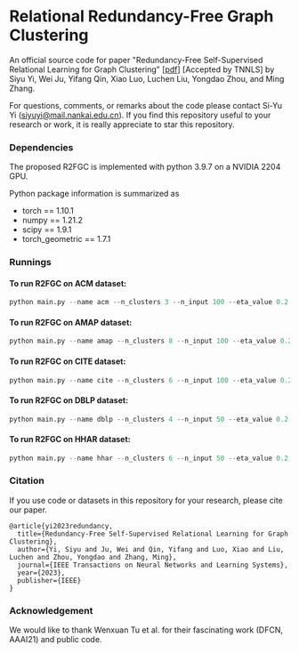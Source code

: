 # Relational Redundancy-Free Graph Clustering


An official source code for paper "Redundancy-Free Self-Supervised Relational Learning for Graph Clustering" [[pdf]](https://arxiv.org/pdf/2309.04694.pdf) [Accepted by TNNLS] 
by Siyu Yi, Wei Ju, Yifang Qin, Xiao Luo, Luchen Liu, Yongdao Zhou, and Ming Zhang.

For questions, comments, or remarks about the code please contact Si-Yu Yi (siyuyi@mail.nankai.edu.cn). If you find this repository useful to your research or work, it is really appreciate to star this repository.


### Dependencies

The proposed R2FGC is implemented with python 3.9.7 on a NVIDIA 2204 GPU. 

Python package information is summarized as

- torch == 1.10.1
- numpy == 1.21.2
- scipy == 1.9.1
- torch_geometric == 1.7.1



### Runnings

#### To run R2FGC on ACM dataset: 
```python
python main.py --name acm --n_clusters 3 --n_input 100 --eta_value 0.2 --kappa_value 10 --epsilon_value 5e3 --lr 5e-5 --sample 256 --topk 8 --epochs 600
```

#### To run R2FGC on AMAP dataset: 
```python
python main.py --name amap --n_clusters 8 --n_input 100 --eta_value 0.2 --kappa_value 10 --epsilon_value 5e3 --lr 1e-3 --sample 256 --topk 8 --epochs 300
```

#### To run R2FGC on CITE dataset: 
```python
python main.py --name cite --n_clusters 6 --n_input 100 --eta_value 0.2 --kappa_value 10 --epsilon_value 5e3 --lr 1e-3 --sample 256 --topk 6 --epochs 600
```

#### To run R2FGC on DBLP dataset: 
```python
python main.py --name dblp --n_clusters 4 --n_input 50 --eta_value 0.2 --kappa_value 10 --epsilon_value 5e3 --lr 1e-4 --sample 256 --topk 128 --epochs 300
```

#### To run R2FGC on HHAR dataset: 
```python
python main.py --name hhar --n_clusters 6 --n_input 50 --eta_value 0.2 --kappa_value 10 --epsilon_value 5e3 --lr 1e-3 --sample 256 --topk 8 --epochs 300
```



### Citation

If you use code or datasets in this repository for your research, please cite our paper.

```
@article{yi2023redundancy,
  title={Redundancy-Free Self-Supervised Relational Learning for Graph Clustering},
  author={Yi, Siyu and Ju, Wei and Qin, Yifang and Luo, Xiao and Liu, Luchen and Zhou, Yongdao and Zhang, Ming},
  journal={IEEE Transactions on Neural Networks and Learning Systems},
  year={2023},
  publisher={IEEE}
}
```



### Acknowledgement
We would like to thank Wenxuan Tu et al. for their fascinating work (DFCN, AAAI21) and public code.

